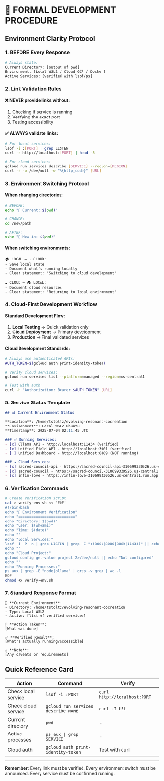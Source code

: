 # 🔧 FORMAL DEVELOPMENT PROCEDURE

## Environment Clarity Protocol

### 1. BEFORE Every Response
```bash
# Always state:
Current Directory: [output of pwd]
Environment: [Local WSL2 / Cloud GCP / Docker]
Active Services: [verified with lsof/ps]
```

### 2. Link Validation Rules

#### ❌ NEVER provide links without:
1. Checking if service is running
2. Verifying the exact port
3. Testing accessibility

#### ✅ ALWAYS validate links:
```bash
# For local services:
lsof -i :[PORT] | grep LISTEN
curl -s http://localhost:[PORT] | head -5

# For cloud services:
gcloud run services describe [SERVICE] --region=[REGION]
curl -s -o /dev/null -w "%{http_code}" [URL]
```

### 3. Environment Switching Protocol

#### When changing directories:
```bash
# BEFORE:
echo "📍 Current: $(pwd)"

# CHANGE:
cd /new/path

# AFTER:
echo "📍 Now in: $(pwd)"
```

#### When switching environments:
```
🏠 LOCAL → ☁️ CLOUD:
- Save local state
- Document what's running locally
- Clear statement: "Switching to cloud development"

☁️ CLOUD → 🏠 LOCAL:
- Document cloud resources
- Clear statement: "Returning to local environment"
```

### 4. Cloud-First Development Workflow

#### Standard Development Flow:
1. **Local Testing** → Quick validation only
2. **Cloud Deployment** → Primary development
3. **Production** → Final validated services

#### Cloud Development Standards:
```bash
# Always use authenticated APIs:
AUTH_TOKEN=$(gcloud auth print-identity-token)

# Verify cloud services:
gcloud run services list --platform=managed --region=us-central1

# Test with auth:
curl -H "Authorization: Bearer $AUTH_TOKEN" [URL]
```

### 5. Service Status Template

```markdown
## 📊 Current Environment Status

**Location**: /home/tstoltz/evolving-resonant-cocreation
**Environment**: Local WSL2 Ubuntu
**Timestamp**: 2025-07-04 02:11:45 UTC

### ✅ Running Services:
- [x] Ollama API - http://localhost:11434 (verified)
- [x] Unified Field API - http://localhost:3001 (verified)
- [ ] Unified Dashboard - http://localhost:8889 (NOT running)

### ☁️ Cloud Services:
- [x] sacred-council-api - https://sacred-council-api-310699330526.us-central1.run.app (authenticated)
- [x] sacred-council - https://sacred-council-310699330526.us-central1.run.app
- [x] infin-love - https://infin-love-310699330526.us-central1.run.app
```

### 6. Verification Commands

```bash
# Create verification script
cat > verify-env.sh << 'EOF'
#!/bin/bash
echo "📍 Environment Verification"
echo "=========================="
echo "Directory: $(pwd)"
echo "User: $(whoami)"
echo "Time: $(date)"
echo ""
echo "Local Services:"
lsof -i -P -n | grep LISTEN | grep -E ":(3001|8080|8889|11434)" || echo "None found"
echo ""
echo "Cloud Project:"
gcloud config get-value project 2>/dev/null || echo "Not configured"
echo ""
echo "Running Processes:"
ps aux | grep -E "node|ollama" | grep -v grep | wc -l
EOF
chmod +x verify-env.sh
```

### 7. Standard Response Format

```
📍 **Current Environment**:
- Directory: /home/tstoltz/evolving-resonant-cocreation
- Type: Local WSL2
- Active: [list of verified services]

🔧 **Action Taken**:
[What was done]

✅ **Verified Result**:
[What's actually running/accessible]

⚠️ **Note**: 
[Any caveats or requirements]
```

## Quick Reference Card

| Action | Command | Verify |
|--------|---------|--------|
| Check local service | `lsof -i :PORT` | `curl http://localhost:PORT` |
| Check cloud service | `gcloud run services describe NAME` | `curl -I URL` |
| Current directory | `pwd` | - |
| Active processes | `ps aux \| grep SERVICE` | - |
| Cloud auth | `gcloud auth print-identity-token` | Test with curl |

---

**Remember**: Every link must be verified. Every environment switch must be announced. Every service must be confirmed running.